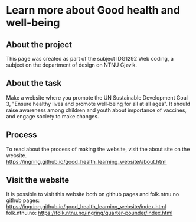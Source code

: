 # Learn more about Good health and well-being

## About the project
This page was created as part of the subject IDG1292 Web coding, a subject on the department of design on NTNU Gjøvik. 

## About the task
Make a website where you promote the UN Sustainable Development Goal 3, "Ensure healthy lives and promote well-being for all at all ages". 
It should raise awareness among children and youth about importance of vaccines, and engage society to make changes.

## Process
To read about the process of making the website, visit the about site on the website.  
https://ingring.github.io/good_health_learning_website/about.html

## Visit the website
It is possible to visit this website both on github pages and folk.ntnu.no
  github pages: https://ingring.github.io/good_health_learning_website/index.html
  folk.ntnu.no: https://folk.ntnu.no/ingring/quarter-pounder/index.html
